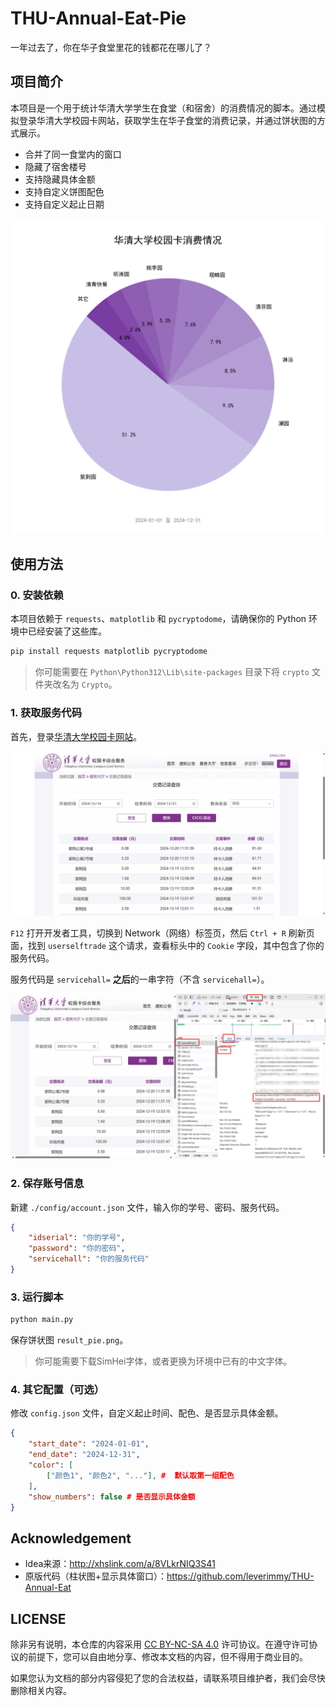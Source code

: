 # THU-Annual-Eat-Pie

一年过去了，你在华子食堂里花的钱都花在哪儿了？

## 项目简介

本项目是一个用于统计华清大学学生在食堂（和宿舍）的消费情况的脚本。通过模拟登录华清大学校园卡网站，获取学生在华子食堂的消费记录，并通过饼状图的方式展示。

- 合并了同一食堂内的窗口
- 隐藏了宿舍楼号
- 支持隐藏具体金额
- 支持自定义饼图配色
- 支持自定义起止日期

![demo](./img/demo.png)

## 使用方法

### 0. 安装依赖

本项目依赖于 `requests`、`matplotlib` 和 `pycryptodome`，请确保你的 Python 环境中已经安装了这些库。

```bash
pip install requests matplotlib pycryptodome
```

> 你可能需要在 `Python\Python312\Lib\site-packages` 目录下将 `crypto` 文件夹改名为 `Crypto`。


### 1. 获取服务代码

首先，登录[华清大学校园卡网站](https://card.tsinghua.edu.cn/userselftrade)。

![card](./img/card.png)

`F12` 打开开发者工具，切换到 Network（网络）标签页，然后 `Ctrl + R` 刷新页面，找到 `userselftrade` 这个请求，查看标头中的 `Cookie` 字段，其中包含了你的服务代码。

服务代码是 `servicehall=` **之后**的一串字符（不含 `servicehall=`）。

![servicehall](./img/servicehall.png)

### 2. 保存账号信息

新建 `./config/account.json` 文件，输入你的学号、密码、服务代码。

```json
{
    "idserial": "你的学号",
    "password": "你的密码",
    "servicehall": "你的服务代码"
}
```

### 3. 运行脚本

```bash
python main.py
```
保存饼状图 `result_pie.png`。

> 你可能需要下载SimHei字体，或者更换为环境中已有的中文字体。

### 4. 其它配置（可选）

修改 `config.json` 文件，自定义起止时间、配色、是否显示具体金额。

```json
{
    "start_date": "2024-01-01",
    "end_date": "2024-12-31",
    "color": [
        ["颜色1", "颜色2", "..."], #  默认取第一组配色
    ],
    "show_numbers": false # 是否显示具体金额
}
```

## Acknowledgement
- Idea来源：http://xhslink.com/a/8VLkrNIQ3S41
- 原版代码（柱状图+显示具体窗口）：https://github.com/leverimmy/THU-Annual-Eat

## LICENSE

除非另有说明，本仓库的内容采用 [CC BY-NC-SA 4.0](https://creativecommons.org/licenses/by-nc-sa/4.0/) 许可协议。在遵守许可协议的前提下，您可以自由地分享、修改本文档的内容，但不得用于商业目的。

如果您认为文档的部分内容侵犯了您的合法权益，请联系项目维护者，我们会尽快删除相关内容。
